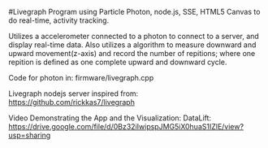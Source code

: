 #Livegraph
Program using Particle Photon, node.js, SSE, HTML5 Canvas to do real-time, activity tracking. 

Utilizes a accelerometer connected to a photon to connect to a server, and display real-time data. Also utilizes a algorithm to measure downward and upward movement(z-axis) and record the number of repitions; where one repition is defined as one complete upward and downward cycle. 

Code for photon in: firmware/livegraph.cpp

Livegraph nodejs server inspired from: https://github.com/rickkas7/livegraph


Video Demonstrating the App and the Visualization: DataLift:
https://drive.google.com/file/d/0Bz32iIwipspJMG5iX0huaS1IZlE/view?usp=sharing




